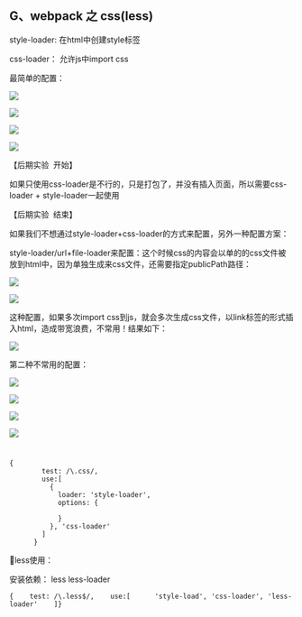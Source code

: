 ## G、webpack 之 css(less)

style-loader: 在html中创建style标签

css-loader： 允许js中import css

最简单的配置：

![](./a4d39cdb-538a-450c-b7f4-be54d30afaea.png)  

![](./86937aa2-fe60-4cab-9df1-1fae7b99364a.png)  

![](./92d9e3fd-ff08-4b55-b217-9ee12ea79f43.png)  

![](./6b24b2ec-8ce0-4d9d-bce8-2d2d89fde57a.png)  

  

【后期实验  开始】  

如果只使用css-loader是不行的，只是打包了，并没有插入页面，所以需要css-loader + style-loader一起使用

【后期实验  结束】  

  

  

如果我们不想通过style-loader+css-loader的方式来配置，另外一种配置方案：

style-loader/url+file-loader来配置：这个时候css的内容会以单的的css文件被放到html中，因为单独生成来css文件，还需要指定publicPath路径：

![](./3fd39596-672b-49f1-a583-015ffbca8a54.png)  

![](./4c05878c-b475-4b23-b13d-3a3051afb73b.png)  

这种配置，如果多次import css到js，就会多次生成css文件，以link标签的形式插入html，造成带宽浪费，不常用！结果如下：

![](./b24da3fa-ab14-4253-a38c-c970da081c9f.png)  

  

第二种不常用的配置：

![](./c105288d-551f-4c0a-ae6d-ce6b8b822ffc.png)  

![](./bc22a2b3-9073-4181-8f83-9e7615ce6d14.png)  

![](./e057ff4c-ebd1-41be-811e-b8889e066c82.png)  

![](./6adbe1dd-ba35-4315-b62e-8eea09cdebcd.png)  

# 

```
{
        test: /\.css/,
        use:[
          {
            loader: 'style-loader',
            options: {
              
            }
          }, 'css-loader'
        ]
      }
```

less使用：

安装依赖： less less-loader  

```
{    test: /\.less$/,    use:[      'style-load', 'css-loader', 'less-loader'    ]}
```